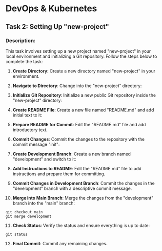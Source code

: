 # DevOps & Kubernetes

## Task 2: Setting Up "new-project"

### Description:
This task involves setting up a new project named "new-project" in your local environment and initializing a Git repository. Follow the steps below to complete the task:

1. **Create Directory**: Create a new directory named "new-project" in your environment.

2. **Navigate to Directory**: Change into the "new-project" directory:

3. **Initialize Git Repository**: Initialize a new public Git repository inside the "new-project" directory:

4. **Create README File**: Create a new file named "README.md" and add initial text to it:

5. **Prepare README for Commit**: Edit the "README.md" file and add introductory text.

6. **Commit Changes**: Commit the changes to the repository with the commit message "init":

7. **Create Development Branch**: Create a new branch named "development" and switch to it:

8. **Add Instructions to README**: Edit the "README.md" file to add instructions and prepare them for committing.

9. **Commit Changes in Development Branch**: Commit the changes in the "development" branch with a descriptive commit message.

10. **Merge into Main Branch**: Merge the changes from the "development" branch into the "main" branch:
 ```
 git checkout main
 git merge development
 ```

11. **Check Status**: Verify the status and ensure everything is up to date:
 ```
 git status
 ```

12. **Final Commit**: Commit any remaining changes.
